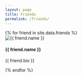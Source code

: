 ```yaml
---
layout: page
title: Friends
permalink: /friends/
---
```


<div class="row friends">
  {% for friend in site.data.friends %}
    <div class="card col-xs-12 col-sm-12 col-md-6 col-lg-4 col-xl-3 card-block">
      <img src="{{ friend.image }}" alt="{{ friend.name }}">
      <h4>
        {{ friend.name }}
      </h4>
      <p class="card-text">{{ friend.bio }}</p>
    </div>
  {% endfor %}
</div>
